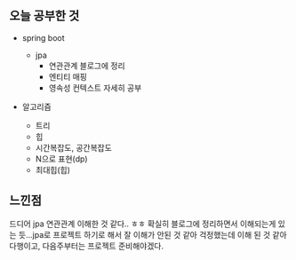 ## 오늘 공부한 것

- spring boot
    - jpa 
        - 연관관계 블로그에 정리
        - 엔티티 매핑
        - 영속성 컨텍스트 자세히 공부
    
- 알고리즘
    - 트리
    - 힙
    - 시간복잡도, 공간복잡도
    - N으로 표현(dp)
    - 최대힙(힙)


## 느낀점

드디어 jpa 연관관계 이해한 것 같다.. ㅎㅎ 확실히 블로그에 정리하면서 이해되는게 있는 듯...jpa로 프로젝트 하기로 해서  잘 이해가 안된 것 같아  걱정했는데 이해 된 것 같아 다행이고, 다음주부터는 프로젝트 준비해야겠다. 

